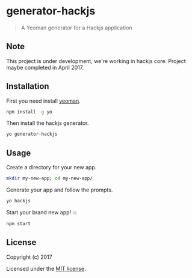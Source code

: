 # generator-hackjs  

> A Yeoman generator for a Hackjs application


## Note
This project is under development, we're working in hackjs core. Project maybe completed in April 2017.   
## Installation

First you need install [yeoman](http://yeoman.io/).

```bash
npm install -g yo
```

Then install the hackjs generator.

```bash
yo generator-hackjs
```

## Usage

Create a directory for your new app.

```bash
mkdir my-new-app; cd my-new-app/
```

Generate your app and follow the prompts.

```bash
yo hackjs
```

Start your brand new app! 💥

```bash
npm start
```


## License

Copyright (c) 2017

Licensed under the [MIT license](LICENSE).

